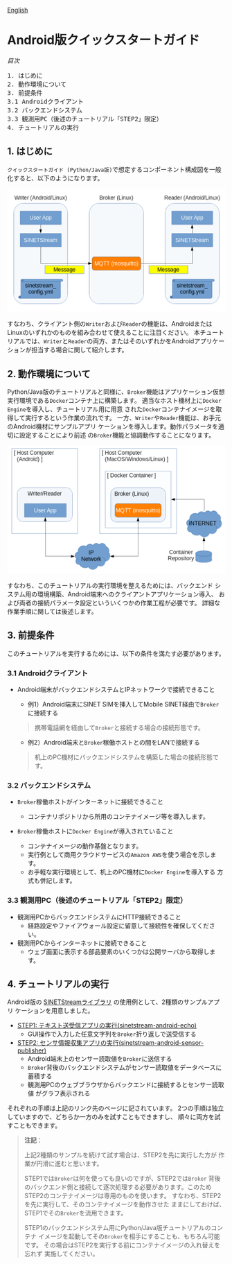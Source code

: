 <!--
Copyright (C) 2020-2021 National Institute of Informatics

Licensed to the Apache Software Foundation (ASF) under one
or more contributor license agreements.  See the NOTICE file
distributed with this work for additional information
regarding copyright ownership.  The ASF licenses this file
to you under the Apache License, Version 2.0 (the
"License"); you may not use this file except in compliance
with the License.  You may obtain a copy of the License at

  http://www.apache.org/licenses/LICENSE-2.0

Unless required by applicable law or agreed to in writing,
software distributed under the License is distributed on an
"AS IS" BASIS, WITHOUT WARRANTIES OR CONDITIONS OF ANY
KIND, either express or implied.  See the License for the
specific language governing permissions and limitations
under the License.
-->

[English](index.en.md)

# Android版クイックスタートガイド

<em>目次</em>
<pre>
1. はじめに
2. 動作環境について
3. 前提条件
3.1 Androidクライアント
3.2 バックエンドシステム
3.3 観測用PC（後述のチュートリアル「STEP2」限定）
4. チュートリアルの実行
</pre>


## 1. はじめに

`クイックスタートガイド (Python/Java版)`で想定するコンポーネント構成図を一般化すると、以下のようになります。

![構成図](images/common/network_model.png)

すなわち、クライアント側の`Writer`および`Reader`の機能は、AndroidまたはLinuxのいずれかのものを組み合わせて使えることに注目ください。
本チュートリアルでは、`Writer`と`Reader`の両方、またはそのいずれかをAndroidアプリケーションが担当する場合に関して紹介します。


## 2. 動作環境について

Python/Java版のチュートリアルと同様に、`Broker`機能はアプリケーション仮想実行環境である`Docker`コンテナ上に構築します。
適当なホスト機材上に`Docker Engine`を導入し、チュートリアル用に用意
された`Docker`コンテナイメージを取得して実行するという作業の流れです。
一方、`Writer`や`Reader`機能は、お手元のAndroid機材にサンプルアプリ
ケーションを導入します。動作パラメータを適切に設定することにより前述
の`Broker`機能と協調動作することになります。

![Docker設定](images/common/docker_configuration.png)

すなわち、このチュートリアルの実行環境を整えるためには、バックエンド
システム用の環境構築、Android端末へのクライアントアプリケーション導入、
および両者の接続パラメータ設定といういくつかの作業工程が必要です。
詳細な作業手順に関しては後述します。


## 3. 前提条件

このチュートリアルを実行するためには、以下の条件を満たす必要があります。

### 3.1 Androidクライアント

* Android端末がバックエンドシステムとIPネットワークで接続できること
    * 例1）Android端末にSINET SIMを挿入してMobile SINET経由で`Broker`
に接続する
    > 携帯電話網を経由して`Broker`と接続する場合の接続形態です。

    * 例2）Android端末と`Broker`稼働ホストとの間をLANで接続する
    > 机上のPC機材にバックエンドシステムを構築した場合の接続形態です。

### 3.2 バックエンドシステム

* `Broker`稼働ホストがインターネットに接続できること
    * コンテナリポジトリから所用のコンテナイメージ等を導入します。

* `Broker`稼働ホストに`Docker Engine`が導入されていること
    * コンテナイメージの動作基盤となります。
    * 実行例として商用クラウドサービスの`Amazon AWS`を使う場合を示します。
    * お手軽な実行環境として、机上のPC機材に`Docker Engine`を導入する
      方式も併記します。

### 3.3 観測用PC（後述のチュートリアル「STEP2」限定）

* 観測用PCからバックエンドシステムにHTTP接続できること
    * 経路設定やファイアウォール設定に留意して接続性を確保してください。
* 観測用PCからインターネットに接続できること
    * ウェブ画面に表示する部品要素のいくつかは公開サーバから取得します。


## 4. チュートリアルの実行

Android版の
[SINETStreamライブラリ](../userguide/android.html)
の使用例として、2種類のサンプルアプリ
ケーションを用意しました。

* [STEP1: テキスト送受信アプリの実行(sinetstream-android-echo)](TUTORIAL-android-step1-overview.md)
    - GUI操作で入力した任意文字列を`Broker`折り返しで送受信する
* [STEP2: センサ情報収集アプリの実行(sinetstream-android-sensor-publisher)](TUTORIAL-android-step2-overview.md)
    - Android端末上のセンサー読取値を`Broker`に送信する
    - `Broker`背後のバックエンドシステムがセンサー読取値をデータベースに
蓄積する
    - 観測用PCのウェブブラウザからバックエンドに接続するとセンサー読取値
がグラフ表示される

それぞれの手順は上記のリンク先のページに記されています。
2つの手順は独立していますので、どちらか一方のみを試すこともできますし、
順々に両方を試すこともできます。

> **注記**：
>
> 上記2種類のサンプルを続けて試す場合は、STEP2を先に実行した方が
> 作業が円滑に進むと思います。
>
> STEP1では`Broker`は何を使っても良いのですが、STEP2では`Broker`
> 背後のバックエンド側と接続して逐次処理する必要があります。このため
> STEP2のコンテナイメージは専用のものを使います。
> すなわち、STEP2を先に実行して、そのコンテナイメージを動作させた
> ままにしておけば、STEP1でその`Broker`を流用できます。
>
> STEP1のバックエンドシステム用にPython/Java版チュートリアルのコンテナ
> イメージを起動してその`Broker`を相手にすることも、もちろん可能です。
> その場合はSTEP2を実行する前にコンテナイメージの入れ替えを忘れず
> 実施してください。
